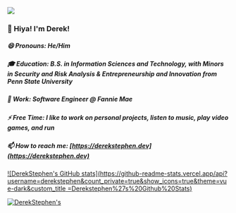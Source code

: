 ![](https://komarev.com/ghpvc/?username=derekstephen)

### 👋 Hiya! I'm Derek!
##### 😄 Pronouns: He/Him

##### 🎓 Education: B.S. in Information Sciences and Technology, with Minors in Security and Risk Analysis & Entrepreneurship and Innovation from Penn State University
##### 💼 Work: Software Engineer @ Fannie Mae

##### ⚡ Free Time: I like to work on personal projects, listen to music, play video games, and run

##### 📫 How to reach me: [https://derekstephen.dev](https://derekstephen.dev)


[![DerekStephen's GitHub stats](https://github-readme-stats.vercel.app/api?username=derekstephen&count_private=true&show_icons=true&theme=vue-dark&custom_title =Derekstephen%27s%20Github%20Stats)](https://github.com/anuraghazra/github-readme-stats)

<!--[![DerekStephen's Top Langs](https://github-readme-stats.vercel.app/api/top-langs/?username=derekstephen&layout=compact&theme=vue-dark)](https://github.com/anuraghazra/github-readme-stats)
-->
[![DerekStephen's ](https://github-profile-trophy.vercel.app/?username=derekstephen&theme=nord)](https://github.com/ryo-ma/github-profile-trophy)
